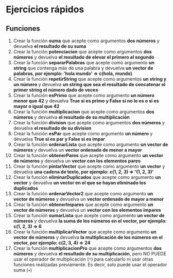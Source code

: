 # Ejercicios rápidos

## Funciones

1. Crear la función **suma** que acepte como argumentos **dos números** y devuelva **el resultado de su suma**
2. Crear la función **potenciacion** que acepte como argumentos **dos números** y devuelva **el resultado de elevar el primero al segundo**
3. Crear la función **separarPalabras** que acepte como argumento **un string** que contenga más de una palabra y devuelva **un vector de palabras, por ejemplo: 'hola mundo' => c(hola, mundo)**
4. Crear la función **repetirString** que acepte como argumentos **un string y un número** y devuelva **un string que sea el resultado de concatenar el primer string el número dado de veces**
5. Crear la función **esPrimo** que acepte como argumento **un número menor que 42** y devuelva **True si es primo y False si no lo es o si es mayor o igual que 42**
6. Crear la función **multiplicacion** que acepte como argumentos **dos números** y devuelva **el resultado de su multiplicación**
7. Crear la función **division** que acepte como argumentos **dos números** y devuelva **el resultado de su division**
8. Crear la función **esPar** que acepte como argumento **un número** y devuelva **True si es par y False si es impar**
9. Crear la función **ordenarLista** que acepte como argumento **un vector de números** y devuelva un **vector ordenado de menor a mayor**
10. Crear la función **obtenerPares** que acepte como argumento **un vector de números** y devuelva un **vector con los elementos pares**
11. Crear la función **pintarVector** que acepte como argumento **un vector** y devuelva **una cadena de texto, por ejemplo: c(1, 2, 3) => '(1, 2, 3)'**
12. Crear la función **eliminarDuplicados** que acepte como argumento **un vector** y devuelva **un vector en el que se hayan eliminado los duplicados**
13. Crear la función **ordenarVector2** que acepte como argumento **un vector de números** y devuelva un **vector ordenado de mayor a menor**
14. Crear la función **obtenerImpares** que acepte como argumento **un vector de números** y devuelva un **vector con los elementos impares**
15. Crear la función **sumarLista** que acepte como argumento **un vector de números** y devuelva **la suma de los números en el vector, por ejemplo: c(1, 2, 3) => 6**
16. Crear la función **multiplicarVector** que acepte como argumento **un vector de números** y devuelva **la multiplicación de los números en el vector, por ejemplo: c(2, 3, 4) => 24**
17. Crear la función **multiplicacionPro** que acepte como argumentos **dos números** y devuelva **el resultado de su multiplicación**, pero NO PUEDE usar el operador de multiplicación (`*`) para calcularlo ni usar otras funciones realizadas previamente. Es decir, solo puede usar el operador suma (`+`)